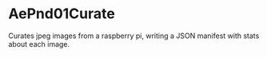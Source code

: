 # AePnd01Curate
Curates jpeg images from a raspberry pi, writing a JSON manifest with stats about each image.
